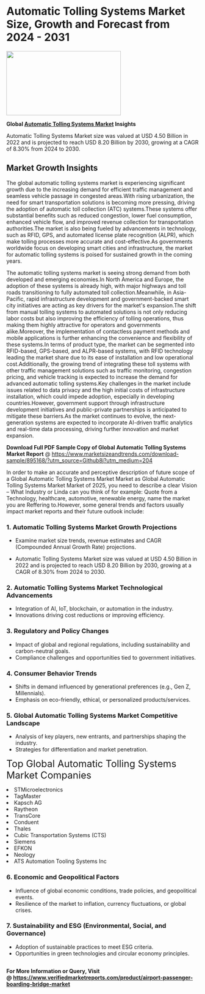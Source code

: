 <H1>Automatic Tolling Systems Market Size, Growth and Forecast from 2024 - 2031</H1><img class="aligncenter size-medium wp-image-584254" src="https://thirdeyenews.in/wp-content/uploads/2024/09/Global-Market-Research-300x168.jpeg" alt="" width="300" height="168" /><p><strong>Global&nbsp;<a href="https://www.marketsizeandtrends.com/download-sample/895168/?utm_source=Github8j?utm_medium=204">Automatic Tolling Systems Market</a> Insights</strong></p><p>Automatic Tolling Systems Market size was valued at USD 4.50 Billion in 2022 and is projected to reach USD 8.20 Billion by 2030, growing at a CAGR of 8.30% from 2024 to 2030.</p><p><h2>Market Growth Insights</h2> <p>The global automatic tolling systems market is experiencing significant growth due to the increasing demand for efficient traffic management and seamless vehicle passage in congested areas.With rising urbanization, the need for smart transportation solutions is becoming more pressing, driving the adoption of automatic toll collection (ATC) systems.These systems offer substantial benefits such as reduced congestion, lower fuel consumption, enhanced vehicle flow, and improved revenue collection for transportation authorities.The market is also being fueled by advancements in technology, such as RFID, GPS, and automated license plate recognition (ALPR), which make tolling processes more accurate and cost-effective.As governments worldwide focus on developing smart cities and infrastructure, the market for automatic tolling systems is poised for sustained growth in the coming years.</p> <p>The automatic tolling systems market is seeing strong demand from both developed and emerging economies.In North America and Europe, the adoption of these systems is already high, with major highways and toll roads transitioning to fully automated toll collection.Meanwhile, in Asia-Pacific, rapid infrastructure development and government-backed smart city initiatives are acting as key drivers for the market's expansion.The shift from manual tolling systems to automated solutions is not only reducing labor costs but also improving the efficiency of tolling operations, thus making them highly attractive for operators and governments alike.Moreover, the implementation of contactless payment methods and mobile applications is further enhancing the convenience and flexibility of these systems.In terms of product type, the market can be segmented into RFID-based, GPS-based, and ALPR-based systems, with RFID technology leading the market share due to its ease of installation and low operational cost.Additionally, the growing trend of integrating these toll systems with other traffic management solutions such as traffic monitoring, congestion pricing, and vehicle tracking is expected to increase the demand for advanced automatic tolling systems.Key challenges in the market include issues related to data privacy and the high initial costs of infrastructure installation, which could impede adoption, especially in developing countries.However, government support through infrastructure development initiatives and public-private partnerships is anticipated to mitigate these barriers.As the market continues to evolve, the next-generation systems are expected to incorporate AI-driven traffic analytics and real-time data processing, driving further innovation and market expansion.<p><span class=""><strong>Download Full PDF Sample Copy of Global Automatic Tolling Systems Market Report</strong> @ <a href="https://www.marketsizeandtrends.com/download-sample/895168/?utm_source=Github8j?utm_medium=204" target="_blank">https://www.marketsizeandtrends.com/download-sample/895168/?utm_source=Github8j?utm_medium=204</a></span></p><p>In order to make an accurate and perceptive description of future scope of a Global&nbsp;Automatic Tolling Systems Market Market as Global&nbsp;Automatic Tolling Systems Market Market of 2025, you need to describe a clear Vision &ndash; What Industry or Linda can you think of for example: Quote from a Technology, healthcare, automotive, renewable energy, name the market you are Reffering to.However, some general trends and factors usually impact market reports and their future outlook include:</p><h3>1.&nbsp;<strong>Automatic Tolling Systems Market Growth Projections</strong></h3><ul><li>Examine market size trends, revenue estimates and CAGR (Compounded Annual Growth Rate) projections.</li><li><p>Automatic Tolling Systems Market size was valued at USD 4.50 Billion in 2022 and is projected to reach USD 8.20 Billion by 2030, growing at a CAGR of 8.30% from 2024 to 2030.</p></li></ul><h3>2.&nbsp;<strong>Automatic Tolling Systems Market Technological Advancements</strong></h3><ul><li>Integration of AI, IoT, blockchain, or automation in the industry.</li><li>Innovations driving cost reductions or improving efficiency.</li></ul><h3>3.&nbsp;<strong>Regulatory and Policy Changes</strong></h3><ul><li>Impact of global and regional regulations, including sustainability and carbon-neutral goals.</li><li>Compliance challenges and opportunities tied to government initiatives.</li></ul><h3>4.&nbsp;<strong>Consumer Behavior Trends</strong></h3><ul><li>Shifts in demand influenced by generational preferences (e.g., Gen Z, Millennials).</li><li>Emphasis on eco-friendly, ethical, or personalized products/services.</li></ul><h3>5.&nbsp;<strong>Global Automatic Tolling Systems Market Competitive Landscape</strong></h3><ul><li>Analysis of key players, new entrants, and partnerships shaping the industry.</li><li>Strategies for differentiation and market penetration.</li></ul><p data-pm-slice="1 1 []"><span style="color: inherit; font-family: inherit; font-size: 25px;">Top Global Automatic Tolling Systems Market Companies</span></p><div class="" data-test-id=""><p><li>STMicroelectronics</li><li> TagMaster</li><li> Kapsch AG</li><li> Raytheon</li><li> TransCore</li><li> Conduent</li><li> Thales</li><li> Cubic Transportation Systems (CTS)</li><li> Siemens</li><li> EFKON</li><li> Neology</li><li> ATS Automation Tooling Systems Inc</li></p></div><h3>6.&nbsp;<strong>Economic and Geopolitical Factors</strong></h3><ul><li>Influence of global economic conditions, trade policies, and geopolitical events.</li><li>Resilience of the market to inflation, currency fluctuations, or global crises.</li></ul><h3>7.&nbsp;<strong>Sustainability and ESG (Environmental, Social, and Governance)</strong></h3><ul><li>Adoption of sustainable practices to meet ESG criteria.</li><li>Opportunities in green technologies and circular economy principles.</li></ul><h2><strong style="font-size: 14px;">For More Information or Query, Visit @&nbsp;</strong><a style="background-color: #ffffff; font-size: 14px;" href="https://www.marketsizeandtrends.com/report/automatic-tolling-systems-market-/" target="_blank">https://www.verifiedmarketreports.com/product/airport-passenger-boarding-bridge-market</a></h2>
